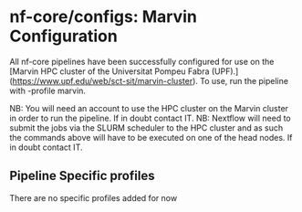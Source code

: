 # nf-core/configs: Marvin Configuration

All nf-core pipelines have been successfully configured for use on the [Marvin HPC cluster of the Universitat Pompeu Fabra (UPF).] (https://www.upf.edu/web/sct-sit/marvin-cluster). To use, run the pipeline with -profile marvin. 

NB: You will need an account to use the HPC cluster on the Marvin cluster in order to run the pipeline. If in doubt contact IT. NB: Nextflow will need to submit the jobs via the SLURM scheduler to the HPC cluster and as such the commands above will have to be executed on one of the head nodes. If in doubt contact IT.

## Pipeline Specific profiles 

There are no specific profiles added for now
